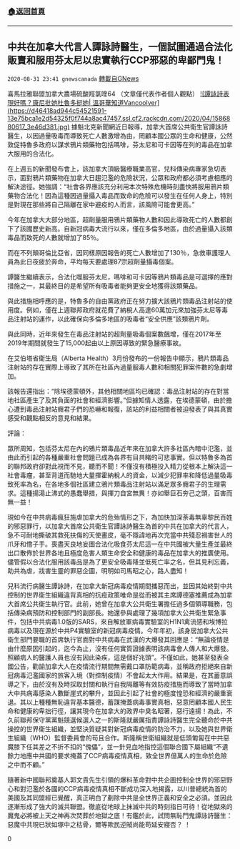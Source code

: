 ###  [:house:返回首頁](https://github.com/ourhimalayas/txt)
---

## 中共在加拿大代言人譚詠詩醫生，一個試圖通過合法化販賣和服用芬太尼以忠實執行CCP邪惡的卑鄙門鬼！
`2020-08-31 23:41 gnewscanada` [轉載自GNews](https://gnews.org/zh-hant/327516/)

喜馬拉雅聯盟加拿大農場硫酸羥氯喹64 （文章僅代表作者個人觀點）
[!\[譚詠詩表現好嗎？康尼批她杜魯多挺她| 溫哥華知道Vancoolver\](https://d46418ad944c54521591-13e75bca1e2d54325f0f744a8ac47457.ssl.cf2.rackcdn.com/2020/04/1586880617_3e46d381.jpg)](https://www.google.ca/url?sa=i&amp;url=https%3A%2F%2Fvancoolver.ca%2F595191%2F&amp;psig=AOvVaw2VM9DrkY97-WSQVHiJhkVr&amp;ust=1599017270684000&amp;source=images&amp;cd=vfe&amp;ved=0CAIQjRxqFwoTCPDOttuBx-sCFQAAAAAdAAAAABAD)
據魁北克新聞網近日報導，加拿大首席公共衛生官譚詠詩醫生，以因過量吸毒而導致死亡人數激增為由，罔顧本國公眾的生命和健康，公然敦促特魯多政府以謀求鴉片類藥物包括嗎啡，芬太尼和可卡因等在列的毒品在加拿大服用的合法化。

在上週五的新聞發布會上，該加拿大頂級醫療職業高官，兒科傳染病專家急切表示，面對鴉片類藥物在加拿大日趨氾濫的危險狀況，公眾和政府都必須考慮相應的解決途徑。她強調：“社會各界應該充分利用本次特殊危機時刻盡快將服用鴉片類藥物合法化！因為這種因過量攝入毒品而致命的危險可以發生在任何人身上，特別是對現在那些將自己隔離在家中避疫的人而言，該風險可能會更高。”

今年在加拿大大部分地區，超劑量服用鴉片類藥物人數和因此導致死亡的人數都創下了該國歷史新高。自新冠病毒大流行以來，僅在多倫多地區，由於過量攝入該類毒品而致死的人數就增加了85％。

而在不列顛哥倫比亞省，因同樣原因報告的死亡人數增加了130％，急救車護理人員為此日夜疲於奔命，平均每天要處理87宗超劑量攝毒個案。

譚醫生繼續表示，合法化噬服芬太尼，嗎啡和可卡因等鴉片類毒品是可選擇的應對措施之一，其最終目的是希望所有吸毒者能夠更安全地獲得該類藥品。

與此措施相呼應的是，特魯多的自由黨政府正在努力擴大該鴉片類毒品注射站的使用度。例如，僅在上週聯邦政府就花費了納稅人高達60萬加元來加強芬太尼等毒品注射站的運作，以此確保向多倫多地區的吸毒者“安全供應”該類鴉片劑。

與此同時，近年來發生在毒品注射站的超劑量吸毒個案數飆增，僅在2017年至2019年期間就發生了15,000起由以上原因導致的緊急醫療事故。

在艾伯塔省衛生局（Alberta Health）3月份發布的一份報告中顯示，鴉片類毒品注射站的存在實際上導致了其所在社區內過量服毒人數和相關犯罪案件數的急劇增加。

該報告還指出：“除埃德蒙頓外，其他相關地區均已確認：毒品注射站的存在對當地社區產生了及其負面的社會和經濟影響。”但據知情人透露，在埃德蒙頓，由於擔心遭到毒品注射站癮君子們的恐嚇和報復，該站的利益相關者被迫發表了與其真實感受和觀點相反的意見和結果。

評論：

眾所周知，包括芬太尼在內的鴉片類毒品近年來在加拿大許多社區內暗中氾濫，並由此而引起的各種嚴重社會問題已成為各界有目共睹的可悲事實。但以特魯多為首的聯邦政府卻對此視而不見，聽而不聞！不僅沒有積極投入精力從根本上解決這一社會毒瘤，甚至背道而馳地大量揮霍納稅人的資金，以減少犯罪率和降低過量吸毒致死率為名，在各地多個社區建立鴉片類毒品注射站以滿足眾多癮君子的生理需求。這種揚湯止沸式的愚蠢舉措，與揮刀自宮無異！亦如舉巨石夯己之頭，百害而無一益！

現如今在中共病毒瘋狂施虐加拿大的危殆情形之下，為加快加深荼毒無辜黎民百姓的邪惡罪行，以加拿大首席公共衛生官譚詠詩醫生為首的中共在加拿大的代言人，急不可耐地撕破其救死扶傷的天使畫皮，毫不隱諱地再次充當中共殘忍禍害世人的爪牙和儈子手。喪盡天良地妄圖合法化吸食芬太尼這一在中共國被大量生產並最終出口散佈於世界各地且極度危害人類生命安全和健康的毒品在加拿大的推廣使用。儘管假以合法化服用該毒品是為了更安全吸毒降並低死亡率之名，但其見利忘義，助共為虐，戕害生靈的罪惡企圖，明明如司馬昭之心，路人盡知！

兒科流行病醫生譚詠詩，在加拿大新冠病毒疫情期間攜惡而出，並因其始終對中共控制的世界衛生組織違背真相的抗疫政策唯命是從而被其主席譚德塞推薦成為加拿大首席公共衛生執行官。此前，她曾在加拿大公共衛生署擔任過多個領導職務，包括傳染病預防和控制部門的副部長。她還參與處理了幾項加拿大公共衛生緊急事件，包括中共病毒1.0版的SARS，來自解放軍病毒實驗室的H1N1禽流感和埃博拉病毒以及現在源於中共P4實驗室的新冠病毒疫情。今年年初，該身居加拿大公共衛生部門要職的首席執行官面對中共病毒在武漢的大爆發其回應是：“無論疫情是由什麼原因引起的，迄今為止，沒有任何實質證據表明該病毒會人傳人和大爆發。照顧病人的醫護人員也沒有因此染疾，這是個好兆頭”。不僅如此，她甚至發表全國公告，勸諭加拿大人在疫情流行期間無需戴口罩防範病毒，並稱政府拒絕來自新冠病毒氾濫國家的旅客入境（對控制疫情）不會起太大作用。結果是，在其蓄意誤導之下，由於沒有及時採取封關和執行自我隔離等有效防疫措施而導致了當時加拿大中共病毒感染人數斷崖式的攀升，並因此引起了社會的極度惶恐和經濟的嚴重衰退。其以上種種無恥違背基本醫德，蓄謀掩蓋病毒事實真相，惡意罔顧本國人民生命和健康的卑拙行徑，讓其現今在加拿大的政界中臭名昭著，惡行遠揚！為此，不久前聯邦保守黨黨魁競選候選人之一的斯隆就嚴厲指責譚詠詩醫生完全聽命於中共操控的世界衛生組織，並堅決質疑其對新冠病毒疫情的防治不力，以及她與世界衛生組織（WHO）監督委員會的苟且合作。斯隆稱世衛組織就是低頭匍匐在中共惡魔膝下任其差之不折不扣的“傀儡”，並一針見血地指控這個聯合國下屬組織“不遺餘力地應中共國的要求掩蓋了CCP病毒疫情真相，致全世界億萬人的生命於危險之中而不顧。”

隨著新中國聯邦奠基人郭文貴先生引領的爆料革命對中共企圖控制全世界的邪惡野心和對氾濫於各國的CCP病毒疫情真相不斷成功深入地揭露，以川普總統為首的美國及其同盟經已覺醒，真正明白了剷除中共是全世界正義和安全之必須。並因此逐漸形成了強大的滅共聯盟。徹底從地球上抹滅中共的時刻指日可待！從地獄來的魔鬼必將被上天之神再次焚葬於地獄之底！有鑑於此，試問無恥門鬼譚詠詩醫生：惡魔中共現已狀如塚中之枯骨，爾等欺民逆賊尚能苟延安寢否？ ！

0
